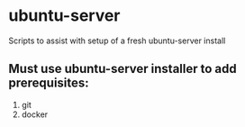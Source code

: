 # ubuntu-server

Scripts to assist with setup of a fresh ubuntu-server install


## Must use ubuntu-server installer to add prerequisites:
1. git
2. docker
